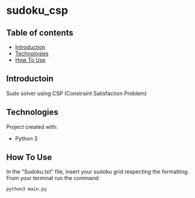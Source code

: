 # sudoku_csp

## Table of contents
* [Introduction](#introduction)
* [Technologies](#technologies)
* [How To Use](#how-to-use)

## Introductoin
Sudo solver using CSP (Constraint Satisfaction Problem)

## Technologies
Project created with:
* Python 3

## How To Use

In the "Sudoku.txt" file, insert your sudoku grid respecting the formatting.
From your terminal run the command: 

```
python3 main.py
```
